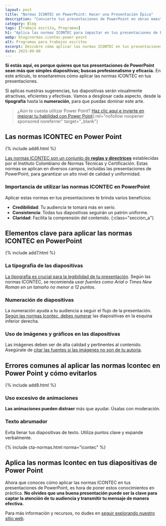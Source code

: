 ```yaml
---
layout: post
title: "Normas ICONTEC en PowerPoint: Hacer una Presentación Épica"
description: "Convierte tus presentaciones de PowerPoint en obras maestras con normas ICONTEC. ¡Haz clic para saber más!"
category: Blog
tags: [Trabajo escrito, Programas]
h1: "Aplica las normas ICONTEC para impactar en tus presentaciones de PowerPoint"
webp: blog/normas-icontec-power-point
alt: Programas para trabajos escritos
excerpt: Descubre cómo aplicar las normas ICONTEC en tus presentaciones de PowerPoint para elevar su calidad y eficacia. Desde la tipografía hasta las citas, te cubrimos todo.
date: 2023-09-08
---
```

**Si estás aquí, es porque quieres que tus presentaciones de PowerPoint sean más que simples diapositivas; buscas profesionalismo y eficacia.** En este artículo, te enseñaremos cómo aplicar las normas ICONTEC en tus presentaciones.

Si aplicas nuestras sugerencias, tus diapositivas serán visualmente atractivas, eficientes y efectivas. Vamos a desglosar cada aspecto, desde la **tipografía** hasta la **numeración**, para que puedas dominar este arte.

>¿Aún te cuesta utilizar Power Point? [Haz clic aquí e invierte en mejorar tu habilidad con Power Point](https://go.hotmart.com/X92711367P){:rel="nofollow noopener sponsored noreferrer" target="_blank"}

## Las normas ICONTEC en Power Point

{% include add6.html %}

[Las normas ICONTEC son un conjunto de **reglas y directrices**]({{'normas-icontec'|relative_url}} "Normas Icontec") establecidas por el Instituto Colombiano de Normas Técnicas y Certificación. Estas normas se aplican en diversos campos, incluidas las presentaciones de PowerPoint, para garantizar un alto nivel de calidad y uniformidad.

### Importancia de utilizar las normas ICONTEC en PowerPoint

Aplicar estas normas en tus presentaciones te brinda varios beneficios:

- **Credibilidad**: Tu audiencia te tomará más en serio.
- **Consistencia**: Todas tus diapositivas seguirán un patrón uniforme.
- **Claridad**: Facilita la comprensión del contenido.
{:class="seccion_a"}

## Elementos clave para aplicar las normas ICONTEC en PowerPoint

{% include add7.html %}

### La tipografía de las diapositivas

[La tipografía es crucial para la legibilidad de tu presentación]({{'textos-y-fuentes-trabajo-escrito'|relative_url}} "Tipografías"). Según las normas ICONTEC, se recomienda *usar fuentes como Arial o Times New Roman en un tamaño no menor a 12 puntos*.

### Numeración de diapositivas

La numeración ayuda a tu audiencia a seguir el flujo de la presentación. [Según las normas Icontec, debes numerar]({{'normas-icontec/numeracion-normas-icontec'}} "Numeración Icontec") las diapositivas en la esquina inferior derecha.

### Uso de imágenes y gráficos en las diapositivas

Las imágenes deben ser de alta calidad y pertinentes al contenido. Asegúrate de [citar las fuentes si las imágenes no son de tu autoría]({{'normas-icontec/citas-referencias-normas-icontec'|relative_url}} "Citas Icontec").

## Errores comunes al aplicar las normas Icontec en Power Point y cómo evitarlos

{% include add8.html %}

### Uso excesivo de animaciones

**Las animaciones pueden distraer** más que ayudar. Úsalas con moderación.

### Texto abrumador

Evita llenar tus diapositivas de texto. Utiliza puntos clave y expande verbalmente.

{% include cta-normas.html norma="icontec" %}

## Aplica las normas Icontec en tus diapositivas de Power Point

Ahora que conoces cómo aplicar las normas ICONTEC en tus presentaciones de PowerPoint, es hora de poner estos conocimientos en práctica. **No olvides que una buena presentación puede ser la clave para captar la atención de tu audiencia y transmitir tu mensaje de manera efectiva.**

Para más información y recursos, no dudes en [seguir explorando nuestro sitio web](/).
